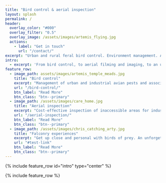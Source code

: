 ```yaml
---
title: "Bird control & aerial inspection"
layout: splash
permalink: /
header:
  overlay_color: "#000"
  overlay_filter: "0.5"
  overlay_image: /assets/images/artemis_flying.jpg
  actions:
    - label: "Get in touch"
      url: "/contact/"
excerpt: "Urban and rural feral bird control. Environment management. Aerial inspection and survey. Falconry experiences. BPCA/RSPH/IBR/CAA certified and registered."
intro:
  - excerpt: 'From bird control, to aerial filming and imaging, to an unforgettable falconry experience -- *101 Aerial can help you soar*.'
feature_row:
  - image_path: assets/images/artemis_temple_meads.jpg
    title: "Bird control"
    excerpt: "Management of urban and industrial avian pests and associated problems."
    url: "/bird-control/"
    btn_label: "Read More"
    btn_class: "btn--primary"
  - image_path: /assets/images/care_home.jpg
    title: "Aerial inspection"
    excerpt: "Cost-effective inspection of inaccessible areas for industry and construction."
    url: "/aerial-inspection/"
    btn_label: "Read More"
    btn_class: "btn--primary"
  - image_path: /assets/images/chris_catching_arty.jpg
    title: "Falconry experiences"
    excerpt: "Get up close and personal with birds of prey. An unforgettable experience for all ages."
    url: "#test-link"
    btn_label: "Read More"
    btn_class: "btn--primary"
---
```


{% include feature_row id="intro" type="center" %}

{% include feature_row %}
